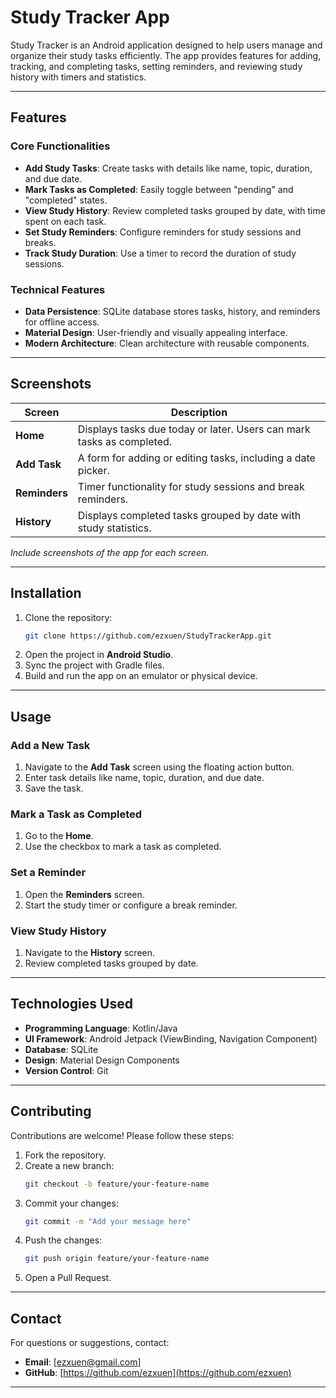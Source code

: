 # Study Tracker App

Study Tracker is an Android application designed to help users manage and organize their study tasks efficiently. The app provides features for adding, tracking, and completing tasks, setting reminders, and reviewing study history with timers and statistics.

---

## Features

### Core Functionalities
- **Add Study Tasks**: Create tasks with details like name, topic, duration, and due date.
- **Mark Tasks as Completed**: Easily toggle between "pending" and "completed" states.
- **View Study History**: Review completed tasks grouped by date, with time spent on each task.
- **Set Study Reminders**: Configure reminders for study sessions and breaks.
- **Track Study Duration**: Use a timer to record the duration of study sessions.

### Technical Features
- **Data Persistence**: SQLite database stores tasks, history, and reminders for offline access.
- **Material Design**: User-friendly and visually appealing interface.
- **Modern Architecture**: Clean architecture with reusable components.

---

## Screenshots
| Screen            | Description                                                              |
|--------------------|--------------------------------------------------------------------------|
| **Home**           | Displays tasks due today or later. Users can mark tasks as completed.   |
| **Add Task**       | A form for adding or editing tasks, including a date picker.            |
| **Reminders**      | Timer functionality for study sessions and break reminders.             |
| **History**        | Displays completed tasks grouped by date with study statistics.         |

*Include screenshots of the app for each screen.*

---

## Installation

1. Clone the repository:
   ```bash
   git clone https://github.com/ezxuen/StudyTrackerApp.git
   ```
2. Open the project in **Android Studio**.
3. Sync the project with Gradle files.
4. Build and run the app on an emulator or physical device.

---

## Usage

### Add a New Task
1. Navigate to the **Add Task** screen using the floating action button.
2. Enter task details like name, topic, duration, and due date.
3. Save the task.

### Mark a Task as Completed
1. Go to the **Home**.
2. Use the checkbox to mark a task as completed.

### Set a Reminder
1. Open the **Reminders** screen.
2. Start the study timer or configure a break reminder.

### View Study History
1. Navigate to the **History** screen.
2. Review completed tasks grouped by date.

---

## Technologies Used

- **Programming Language**: Kotlin/Java
- **UI Framework**: Android Jetpack (ViewBinding, Navigation Component)
- **Database**: SQLite
- **Design**: Material Design Components
- **Version Control**: Git

---

## Contributing

Contributions are welcome! Please follow these steps:
1. Fork the repository.
2. Create a new branch:
   ```bash
   git checkout -b feature/your-feature-name
   ```
3. Commit your changes:
   ```bash
   git commit -m "Add your message here"
   ```
4. Push the changes:
   ```bash
   git push origin feature/your-feature-name
   ```
5. Open a Pull Request.

---

## Contact

For questions or suggestions, contact:
- **Email**: [ezxuen@gmail.com]
- **GitHub**: [https://github.com/ezxuen](https://github.com/ezxuen)

---
